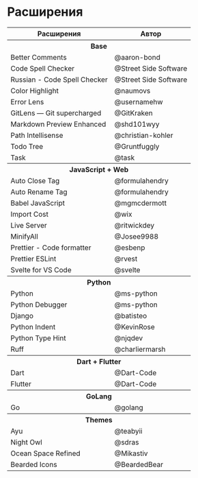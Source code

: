 # Расширения

<table>
    <tr>
        <th>Расширения</th>
        <th>Автор</th>
    </tr>
    <tr>
        <th colspan=2 align="center">
            Base
        </th>
    </tr>
    <tr>
        <td>
            Better Comments 
        </td>
        <td>
            @aaron-bond
        </td>
    </tr>
    <tr>
        <td>
            Code Spell Checker 
        </td>
        <td>
            @Street Side Software
        </td>
    </tr>
    <tr>
        <td>
            Russian - Code Spell Checker
        </td>
        <td>
            @Street Side Software
        </td>
    </tr>
    <tr>
        <td>
            Color Highlight 
        </td>
        <td>
            @naumovs
        </td>
    </tr>
    <tr>
        <td>
            Error Lens
        </td>
        <td>
            @usernamehw
        </td>
    </tr>
    <tr>
        <td>
            GitLens — Git supercharged
        </td>
        <td>
            @GitKraken
        </td>
    </tr>
    <tr>
        <td>
            Markdown Preview Enhanced
        </td>
        <td>
            @shd101wyy
        </td>
    </tr>
    <tr>
        <td>
            Path Intellisense
        </td>
        <td>
            @christian-kohler
        </td>
    </tr>
    <tr>
        <td>
            Todo Tree
        </td>
        <td>
            @Gruntfuggly
        </td>
    </tr>
    <tr>
        <td>Task</td>
        <td>@task</td>
    <tr>
    <tr>
        <th colspan=2 align="center">
            JavaScript + Web
        </th>
    </tr>
    <tr>
        <td>
            Auto Close Tag  
        </td>
        <td>
            @formulahendry
        </td>
    </tr>
    <tr>
        <td>
            Auto Rename Tag 
        </td>
        <td>
            @formulahendry
        </td>
    </tr>
    <tr>
        <td>
            Babel JavaScript
        </td>
        <td>
            @mgmcdermott
        </td>
    </tr>
    <tr>
        <td>
            Import Cost
        </td>
        <td>
            @wix
        </td>
    </tr>
    <tr>
        <td>
            Live Server 
        </td>
        <td>
            @ritwickdey
        </td>
    </tr>
    <tr>
        <td>
            MinifyAll
        </td>
        <td>
            @Josee9988
        </td>
    </tr>
    <tr>
        <td>
            Prettier - Code formatter 
        </td>
        <td>
            @esbenp
        </td>
    </tr>
    <tr>
        <td>
            Prettier ESLint
        </td>
        <td>
            @rvest
        </td>
    </tr>
    <tr>
        <td>
            Svelte for VS Code
        </td>
        <td>
            @svelte
        </td>
    </tr>
    <tr>
        <th colspan=2 align="center">
            Python
        </th>
    </tr>
    <tr>
        <td>
            Python
        </td>
        <td>
            @ms-python
        </td>
    </tr>
    <tr>
        <td>
            Python Debugger
        </td>
        <td>
            @ms-python
        </td>
    </tr>
    <tr>
        <td>
            Django
        </td>
        <td>
            @batisteo
        </td>
    </tr>
    <tr>
        <td>
            Python Indent
        </td>
        <td>
            @KevinRose
        </td>
    </tr>
    <tr>
        <td>
            Python Type Hint
        </td>
        <td>
            @njqdev
        </td>
    </tr>
    <tr>
        <td>
            Ruff
        </td>
        <td>
            @charliermarsh
        </td>
    </tr>
    <tr>
        <th colspan=2 align="center">
            Dart + Flutter
        </th>
    </tr>
    <tr>
        <td>
            Dart
        </td>
        <td>
            @Dart-Code
        </td>
    </tr>
    <tr>
        <td>
            Flutter
        </td>
        <td>
            @Dart-Code
        </td>
    </tr>
    <tr>
        <th colspan=2 align="senter">GoLang</th>
    </tr>
    <tr>
        <td>
            Go
        </td>
        <td>
            @golang
        </td>
    </tr>
    <tr>
        <th colspan=2 align="center">
            Themes
        </th>
    </tr>
    <tr>
        <td>
            Ayu
        </td>
        <td>
            @teabyii
        </td>
    </tr>
    <tr>
        <td>
            Night Owl
        </td>
        <td>
            @sdras
        </td>
    </tr>
    <tr>
        <td>
            Ocean Space Refined
        </td>
        <td>
            @Mikastiv
        </td>
    </tr>
    <tr>
        <td>
            Bearded Icons
        </td>
        <td>
            @BeardedBear
        </td>
    </tr>
</table>
